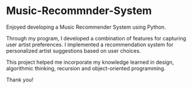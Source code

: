 # Music-Recommnder-System

Enjoyed developing a Music Recommender System using Python. 

Through my program, I developed a combination of features for capturing user artist preferences. I implemented a recommendation system for personalized artist suggestions based on user choices.

This project helped me incorporate my knowledge learned in design, algorithmic thinking, recursion and object-oriented programming.

Thank you! 

